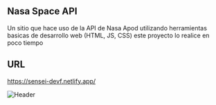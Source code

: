 ## Nasa Space API
Un sitio que hace uso de la API de Nasa Apod utilizando herramientas basicas de desarrollo web (HTML, JS, CSS) este proyecto lo realice en poco tiempo

## URL 
https://sensei-devf.netlify.app/

![Header](https://i.postimg.cc/cHwjySrZ/Captura-de-pantalla-1186.png)
